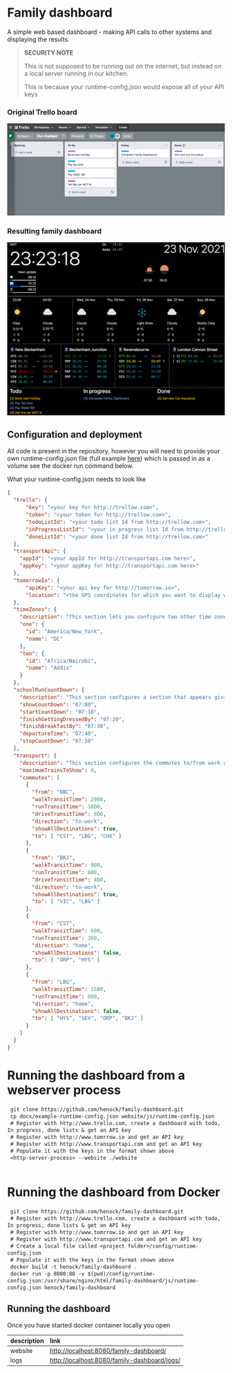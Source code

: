 # Family dashboard

A simple web based dashboard - making API calls to other systems and displaying the results.
 
> **SECURITY NOTE** 
> 
> This is not supposed to be running out on the internet, but instead on a local server running in our kitchen.
>
> This is because your runtime-config.json would expose all of your API keys


### Original Trello board

![Original Trello board](/docs/2021-11-20-trello-board.png)

### Resulting family dashboard

![Original Trello board](/docs/2021-11-20-family-dashboard.png)


## Configuration and deployment 

All code is present in the repository, however you will need to provide your own runtime-config.json file (full example [here](/docs/example-runtime-config.json)) which is passed in as a volume see the docker run command below.

What your runtime-config.json needs to look like

```json
{
  "trello": {
      "key": "<your key for http://trellow.com>",
      "token": "<your token for http://trellow.com>",
      "todoListId": "<your todo list Id from http://trellow.com>",
      "inProgressListId": "<your in progress list Id from http://trellow.com>",
      "doneListId": "<your done list Id from http://trellow.com>"
  },
  "transportApi": {
    "appId": "<your appId for http://transportapi.com here>",
    "appKey": "<your appKey for http://transportapi.com here>"
  },
  "tomorrowIo": {
      "apiKey": "<your api key for http://tomorrow.io>",
      "location": "<the GPS coordinates for which you want to display weather data>"
  },
  "timeZones": {
    "description": "This section lets you configure two other time zones you can display.",
    "one": {
      "id": "America/New_York",
      "name": "DC"
    },
    "two": {
      "id": "Africa/Nairobi",
      "name": "Addis"
    }
  },
  "schoolRunCountDown": {
    "description": "This section configures a section that appears giving a count down to the time we need to leave for school.",
    "showCountDown": "07:00",
    "startCountDown": "07:10",
    "finishGettingDressedBy": "07:20",
    "finishBreakfastBy": "07:30",
    "departureTime": "07:40",
    "stopCountDown": "07:50"
  },
  "transport": {
    "description": "This section configures the commutes to/from work giving walk/run/drive time windows.",
    "maximumTrainsToShow": 8,
    "commutes": [
      {
        "from": "NBC",
        "walkTransitTime": 2000,
        "runTransitTime": 1800,
        "driveTransitTime": 800,
        "direction": "to-work",
        "showAllDestinations": true,
        "to": [ "CST", "LBG", "CHX" ]
      },
      {
        "from": "BKJ",
        "walkTransitTime": 900,
        "runTransitTime": 600,
        "driveTransitTime": 400,
        "direction": "to-work",
        "showAllDestinations": true,
        "to": [ "VIC", "LBG" ]
      },
      {
        "from": "CST",
        "walkTransitTime": 600,
        "runTransitTime": 300,
        "direction": "home",
        "showAllDestinations": false,
        "to": [ "ORP", "HYS" ]
      },
      {
        "from": "LBG",
        "walkTransitTime": 1500,
        "runTransitTime": 800,
        "direction": "home",
        "showAllDestinations": false,
        "to": [ "HYS", "SEV", "ORP", "BKJ" ]
      }
    ]
  }
}
```

# Running the dashboard from a webserver process

```shell
 git clone https://github.com/henock/family-dashboard.git
 cp docs/example-runtime-config.json website/js/runtime-config.json
 # Register with http://www.trello.com, create a dashboard with todo, In progress, done lists & get an API key
 # Register with http://www.tomrrow.io and get an API key
 # Register with http://www.transportapi.com and get an API key
 # Populate it with the keys in the format shown above
 <http-server-process> --website ./website
 
```
# Running the dashboard from Docker 
```shell
 git clone https://github.com/henock/family-dashboard.git
 # Register with http://www.trello.com, create a dashboard with todo, In progress, done lists & get an API key
 # Register with http://www.tomrrow.io and get an API key
 # Register with http://www.transportapi.com and get an API key
 # Create a local file called <project folder>/config/runtime-config.json
 # Populate it with the keys in the format shown above
 docker build -t henock/family-dashboard .  
 docker run -p 8080:80 -v $(pwd)/config/runtime-config.json:/usr/share/nginx/html/family-dashboard/js/runtime-config.json henock/family-dashboard   
``` 

## Running the dashboard

Once you have started docker container locally you open 

| description | link                                                                                         |
| :---        | :---                                                                                         |
| website     | [http://localhost:8080/family-dashboard/](http://localhost:8080/family-dashboard/)           |
| logs        | [http://localhost:8080/family-dashboard/logs/](http://localhost:8080/family-dashboard/logs/) |